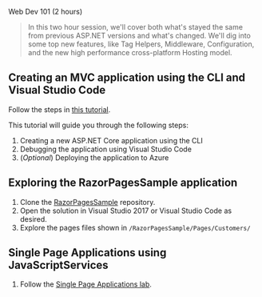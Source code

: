 Web Dev 101 (2 hours)

 > In this two hour session, we'll cover both what's stayed the same from previous ASP.NET versions and what's changed. We'll dig into some top new features, like Tag Helpers, Middleware, Configuration, and the new high performance cross-platform Hosting model.

## Creating an MVC application using the CLI and Visual Studio Code
Follow the steps in [this tutorial](https://docs.microsoft.com/en-us/aspnet/core/tutorials/your-first-mac-aspnet).

This tutorial will guide you through the following steps:
1. Creating a new ASP.NET Core application using the CLI
1. Debugging the application using Visual Studio Code
1. (*Optional*) Deploying the application to Azure

## Exploring the RazorPagesSample application
1. Clone the [RazorPagesSample](https://github.com/DamianEdwards/RazorPagesSample) repository.
1. Open the solution in Visual Studio 2017 or Visual Studio Code as desired.
1. Explore the pages files shown in `/RazorPagesSample/Pages/Customers/`

## Single Page Applications using JavaScriptServices
1. Follow the [Single Page Applications lab](single-page-applications.md).